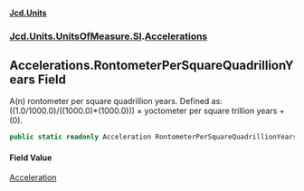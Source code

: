#### [Jcd.Units](index.md 'index')
### [Jcd.Units.UnitsOfMeasure.SI](Jcd.Units.UnitsOfMeasure.SI.md 'Jcd.Units.UnitsOfMeasure.SI').[Accelerations](Accelerations.md 'Jcd.Units.UnitsOfMeasure.SI.Accelerations')

## Accelerations.RontometerPerSquareQuadrillionYears Field

A(n) rontometer per square quadrillion years. Defined as: ((1.0/1000.0)/((1000.0)*(1000.0))) × yoctometer per square trillion years + (0).

```csharp
public static readonly Acceleration RontometerPerSquareQuadrillionYears;
```

#### Field Value
[Acceleration](Acceleration.md 'Jcd.Units.UnitTypes.Acceleration')